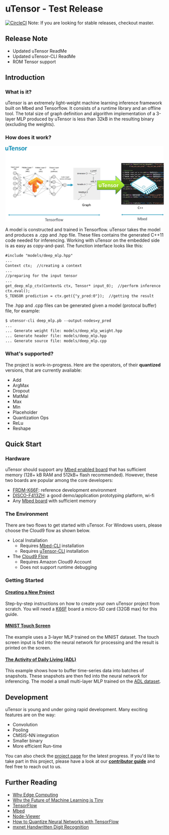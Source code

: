 # uTensor - Test Release
[![CircleCI](https://circleci.com/gh/uTensor/uTensor.svg?style=svg)](https://circleci.com/gh/uTensor/uTensor)
Note: If you are looking for stable releases, checkout master.

## Release Note
- Updated uTensor ReadMe
- Updated uTensor-CLI ReadMe
- ROM Tensor support


## Introduction
### What is it?
uTensor is an extremely light-weight machine learning inference framework built on Mbed and Tensorflow. It consists of a runtime library and an offline tool. The total size of graph definition and algorithm implementation of a 3-layer MLP produced by uTensor is less than 32kB in the resulting binary (excluding the weights).

### How does it work?
<div><img src=docs/img/uTensorFlow.jpg width=600 align=center/></div>

A model is constructed and trained in Tensorflow. uTensor takes the model and produces a .cpp and .hpp file. These files contains the generated C++11 code needed for inferencing. Working with uTensor on the embedded side is as easy as copy-and-past. The function interface looks like this:

```
#include "models/deep_mlp.hpp"
...
Context ctx;  //creating a context
...
//preparing for the input tensor
...
get_deep_mlp_ctx(Context& ctx, Tensor* input_0);  //perform inference
ctx.eval();
S_TENSOR prediction = ctx.get({"y_pred:0"});  //getting the result
```
The .hpp and .cpp files can be generated given a model (protocal buffer) file, for example:

```
$ utensor-cli deep_mlp.pb --output-nodes=y_pred
...
... Generate weight file: models/deep_mlp_weight.hpp
... Generate header file: models/deep_mlp.hpp
... Generate source file: models/deep_mlp.cpp
```

### What's supported?
The project is work-in-progress. Here are the operators, of their __quantized__ versions, that are currently avaliable:

- Add
- ArgMax
- Dropout
- MatMal
- Max
- Min
- Placeholder
- Quantization Ops
- ReLu
- Reshape

## Quick Start
### Hardware

uTensor should support any [Mbed enabled board](https://os.mbed.com/platforms/?mbed-os=21&mbed-os=22&mbed-os=25&mbed-os=26&mbed-os=33) that has sufficient memory (128+ kB RAM and 512kB+ flash recommended). However, these two boards are popular among the core developers:

- [FRDM-K66F](https://os.mbed.com/platforms/FRDM-K66F/): reference development environment
- [DISCO-F413ZH](https://os.mbed.com/platforms/ST-Discovery-F413H/): a good demo/application prototyping platform, wi-fi
- Any [Mbed board](https://os.mbed.com/platforms/?mbed-os=21&mbed-os=22&mbed-os=25&mbed-os=26&mbed-os=33&mbed-os=34) with sufficient memory

### The Environment
There are two flows to get started with uTensor. For Windows users, please choose the Cloud9 flow as shown below.

- Local Installation
  - Requires [Mbed-CLI](https://github.com/ARMmbed/mbed-cli) installation
  - Requires [uTensor-CLI](https://github.com/uTensor/utensor_cgen) installation
- The [Cloud9 Flow](https://github.com/uTensor/cloud9-installer)
  - Requires Amazon Cloud9 Account
  - Does not support runtime debugging

### Getting Started
#### [Creating a New Project](docs/newProject.md)
Step-by-step instructions on how to create your own uTensor project from scratch. You will need a [K66F](https://os.mbed.com/platforms/FRDM-K66F/) board a micro-SD card (32GB max) for this guide.

#### [MNIST Touch Screen](https://github.com/uTensor/utensor-mnist-demo)
The example uses a 3-layer MLP trained on the MNIST dataset. The touch screen input is fed into the neural network for processing and the result is printed on the screen.

#### [The Activity of Daily Living (ADL)](https://github.com/uTensor/ADL_demo)
This example shows how to buffer time-series data into batches of snapshots. These snapshots are then fed into the neural network for inferencing. The model a small multi-layer MLP trained on the [ADL dataset](https://archive.ics.uci.edu/ml/datasets/Dataset+for+ADL+Recognition+with+Wrist-worn+Accelerometer).


## Development
uTensor is young and under going rapid development. Many exciting features are on the way:

- Convolution
- Pooling
- CMSIS-NN integration
- Smaller binary
- More efficient Run-time

You can also check the [project page](https://github.com/orgs/uTensor/projects) for the latest progress. If you'd like to take part in this project, please have a look at our **[contributor guide](contribution_guide.md)** and feel free to reach out to us.

## Further Reading
- [Why Edge Computing](https://towardsdatascience.com/why-machine-learning-on-the-edge-92fac32105e6)
- [Why the Future of Machine Learning is Tiny](https://petewarden.com/2018/06/11/why-the-future-of-machine-learning-is-tiny/)
- [TensorFlow](https://www.tensorflow.org)
- [Mbed](https://developer.mbed.org)
- [Node-Viewer](https://github.com/neil-tan/tf-node-viewer/)
- [How to Quantize Neural Networks with TensorFlow](https://petewarden.com/2016/05/03/how-to-quantize-neural-networks-with-tensorflow/)
- [mxnet Handwritten Digit Recognition](https://mxnet.incubator.apache.org/tutorials/python/mnist.html)

